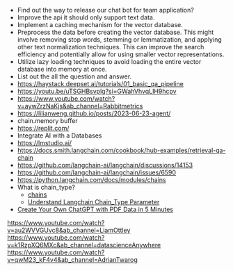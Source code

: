 - Find out the way to release our chat bot for team application?
- Improve the api it should only support text data.
- Implement a caching mechanism for the vector database.
- Preprocess the data before creating the vector database. This might involve removing stop words, stemming or lemmatization, and applying other text normalization techniques. This can improve the search efficiency and potentially allow for using smaller vector representations.
- Utilize lazy loading techniques to avoid loading the entire vector database into memory at once.
- List out the all the question and answer.
- https://haystack.deepset.ai/tutorials/01_basic_qa_pipeline
- https://youtu.be/uTSGHBsvplg?si=GWahVhvqLIH9hcpv
- https://www.youtube.com/watch?v=aywZrzNaKjs&ab_channel=Rabbitmetrics
- https://lilianweng.github.io/posts/2023-06-23-agent/
- chain.memory buffer
- https://replit.com/
- Integrate AI with a Databases
- https://lmstudio.ai/
- https://docs.smith.langchain.com/cookbook/hub-examples/retrieval-qa-chain
- https://github.com/langchain-ai/langchain/discussions/14153
- https://github.com/langchain-ai/langchain/issues/6590
- https://python.langchain.com/docs/modules/chains
- What is chain_type?
    - [chains](https://python.langchain.com/docs/modules/chains)
    - [Understand Langchain Chain_Type Parameter](https://youtu.be/vXIkc40UiH0?si=9TJtZGSUr5ElTfbP)
- [Create Your Own ChatGPT with PDF Data in 5 Minutes](https://youtu.be/au2WVVGUvc8?si=r4n53D8gTYVEdEKG)


https://www.youtube.com/watch?v=au2WVVGUvc8&ab_channel=LiamOttley
https://www.youtube.com/watch?v=k1RzpXQ6MXc&ab_channel=datascienceAnywhere
https://www.youtube.com/watch?v=qwM23_kF4v4&ab_channel=AdrianTwarog